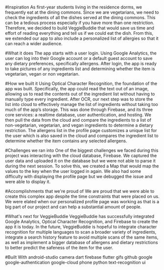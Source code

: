 #Inspiration
As first-year students living in the residence dorms, we frequently eat at the dining commons. Since we are vegetarians, we need to check the ingredients of all the dishes served at the dining commons. This can be a tedious process especially if you have more than one restriction. Therefore, we decided to build VeggieBuddie that would save us time and effort of reading everything and tell us if we could eat the dish. From this, we extended our app to also include a personalized list of allergies so that it can reach a wider audience.

#What it does
The app starts with a user login. Using Google Analytics, the user can log into their Google account or a default guest account to save any dietary preferences, specifically allergens. After login, the app is ready to take pictures of any ingredients list and determining whether the item is vegetarian, vegan or non vegetarian.

#How we built it
Using Optical Character Recognition, the foundation of the app was built. Specifically, the app could read the text out of an image, allowing us to read the contents out of the ingredient list without having to manually type every ingredient. After OCR, our next step was to store the list into cloud to effectively manage the list of ingredients without taking too much of the app’s storage. This was done through Firebase, and its three core services: a realtime database, user authentication, and hosting. We then pull the data from the cloud and compare the ingredients to a list of non-vegetarian, vegetarian, and vegan ingredients to determine a dietary restriction. The allergens list in the profile page customizes a unique list for the user which is also saved in the cloud and compares the ingredient list to determine whether the item contains any selected allergens.

#Challenges we ran into
One of the biggest challenges we faced during this project was interacting with the cloud database, Firebase. We captured the user data and uploaded it on the database but we were not able to parse it during the next session. To solve this, we created a Map that would map the values to the key when the user logged in again. We also had some difficulty with displaying the profile page but we debugged the issue and were able to display it.

#Accomplishments that we're proud of
We are proud that we were able to create this complex app despite the time constraints that were placed on us. We were elated when our personalized profile page was working as that is a big part of our project and can help a substantial amount of people.

#What's next for VeggieBuddie
VeggieBuddie has successfully integrated Google Analytics, Optical Character Recognition, and Firebase to create the app it is today. In the future, VeggieBuddie is hopeful to integrate character recognition for multiple languages to scan a broader variety of ingredients, integrate a search history feature to avoid multiple scans of the same items, as well as implement a bigger database of allergens and dietary restrictions to better predict the safeness of the item for the user.

#Built With
android-studio
camera
dart
firebase
flutter
gifs
github
google
google-authentication
google-cloud
phone
python
text-recognition
ui
